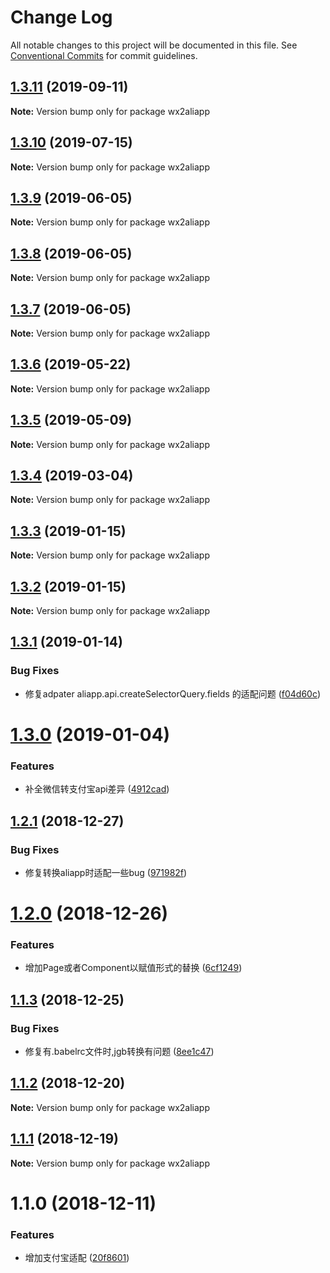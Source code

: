 # Change Log

All notable changes to this project will be documented in this file.
See [Conventional Commits](https://conventionalcommits.org) for commit guidelines.

<a name="1.3.11"></a>
## [1.3.11](https://github.com/landn172/jgb-transform/compare/wx2aliapp@1.3.10...wx2aliapp@1.3.11) (2019-09-11)

**Note:** Version bump only for package wx2aliapp





<a name="1.3.10"></a>
## [1.3.10](https://github.com/landn172/jgb-transform/compare/wx2aliapp@1.3.9...wx2aliapp@1.3.10) (2019-07-15)

**Note:** Version bump only for package wx2aliapp





<a name="1.3.9"></a>
## [1.3.9](https://github.com/landn172/jgb-transform/compare/wx2aliapp@1.3.8...wx2aliapp@1.3.9) (2019-06-05)

**Note:** Version bump only for package wx2aliapp





<a name="1.3.8"></a>
## [1.3.8](https://github.com/landn172/jgb-transform/compare/wx2aliapp@1.3.7...wx2aliapp@1.3.8) (2019-06-05)

**Note:** Version bump only for package wx2aliapp





<a name="1.3.7"></a>
## [1.3.7](https://github.com/landn172/jgb-transform/compare/wx2aliapp@1.3.6...wx2aliapp@1.3.7) (2019-06-05)

**Note:** Version bump only for package wx2aliapp





<a name="1.3.6"></a>
## [1.3.6](https://github.com/landn172/jgb-transform/compare/wx2aliapp@1.3.5...wx2aliapp@1.3.6) (2019-05-22)

**Note:** Version bump only for package wx2aliapp





<a name="1.3.5"></a>
## [1.3.5](https://github.com/landn172/jgb-transform/compare/wx2aliapp@1.3.4...wx2aliapp@1.3.5) (2019-05-09)

**Note:** Version bump only for package wx2aliapp





<a name="1.3.4"></a>
## [1.3.4](https://github.com/landn172/jgb-transform/compare/wx2aliapp@1.3.3...wx2aliapp@1.3.4) (2019-03-04)

**Note:** Version bump only for package wx2aliapp





<a name="1.3.3"></a>
## [1.3.3](https://github.com/landn172/jgb-transform/compare/wx2aliapp@1.3.2...wx2aliapp@1.3.3) (2019-01-15)

**Note:** Version bump only for package wx2aliapp





<a name="1.3.2"></a>
## [1.3.2](https://github.com/landn172/jgb-transform/compare/wx2aliapp@1.3.1...wx2aliapp@1.3.2) (2019-01-15)

**Note:** Version bump only for package wx2aliapp





<a name="1.3.1"></a>
## [1.3.1](https://github.com/landn172/jgb-transform/compare/wx2aliapp@1.3.0...wx2aliapp@1.3.1) (2019-01-14)


### Bug Fixes

* 修复adpater aliapp.api.createSelectorQuery.fields 的适配问题 ([f04d60c](https://github.com/landn172/jgb-transform/commit/f04d60c))





<a name="1.3.0"></a>
# [1.3.0](https://github.com/landn172/jgb-transform/compare/wx2aliapp@1.2.1...wx2aliapp@1.3.0) (2019-01-04)


### Features

* 补全微信转支付宝api差异 ([4912cad](https://github.com/landn172/jgb-transform/commit/4912cad))





<a name="1.2.1"></a>
## [1.2.1](https://github.com/landn172/jgb-transform/compare/wx2aliapp@1.2.0...wx2aliapp@1.2.1) (2018-12-27)


### Bug Fixes

* 修复转换aliapp时适配一些bug ([971982f](https://github.com/landn172/jgb-transform/commit/971982f))





<a name="1.2.0"></a>
# [1.2.0](https://github.com/landn172/jgb-transform/compare/wx2aliapp@1.1.3...wx2aliapp@1.2.0) (2018-12-26)


### Features

* 增加Page或者Component以赋值形式的替换 ([6cf1249](https://github.com/landn172/jgb-transform/commit/6cf1249))





<a name="1.1.3"></a>
## [1.1.3](https://github.com/landn172/jgb-transform/compare/wx2aliapp@1.1.2...wx2aliapp@1.1.3) (2018-12-25)


### Bug Fixes

* 修复有.babelrc文件时,jgb转换有问题 ([8ee1c47](https://github.com/landn172/jgb-transform/commit/8ee1c47))





<a name="1.1.2"></a>
## [1.1.2](https://github.com/landn172/jgb-transform/compare/wx2aliapp@1.1.1...wx2aliapp@1.1.2) (2018-12-20)

**Note:** Version bump only for package wx2aliapp





<a name="1.1.1"></a>
## [1.1.1](https://github.com/landn172/jgb-transform/compare/wx2aliapp@1.1.0...wx2aliapp@1.1.1) (2018-12-19)

**Note:** Version bump only for package wx2aliapp





<a name="1.1.0"></a>
# 1.1.0 (2018-12-11)


### Features

* 增加支付宝适配 ([20f8601](https://github.com/landn172/jgb-transform/commit/20f8601))
